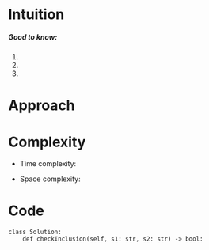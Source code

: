 # Intuition
<!-- Describe your first thoughts on how to solve this problem. -->

##### Good to know:

1. 
2. 
3. 

# Approach
<!-- Describe your approach to solving the problem. -->

# Complexity
- Time complexity:
<!-- Add your time complexity here, e.g. $$O(n)$$ -->

- Space complexity:
<!-- Add your space complexity here, e.g. $$O(n)$$ -->

# Code
```
class Solution:
    def checkInclusion(self, s1: str, s2: str) -> bool:
```
